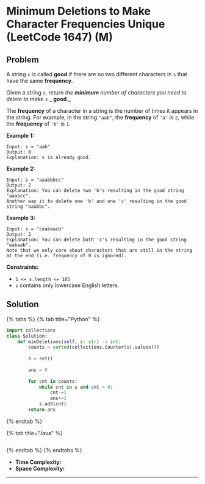 # Minimum Deletions to Make Character Frequencies Unique (LeetCode 1647) (M)

## Problem



A string `s` is called **good** if there are no two different characters in `s` that have the same **frequency**.

Given a string `s`, return _the **minimum** number of characters you need to delete to make_ `s` _ **good**._

The **frequency** of a character in a string is the number of times it appears in the string. For example, in the string `"aab"`, the **frequency** of `'a'` is `2`, while the **frequency** of `'b'` is `1`.

&#x20;

**Example 1:**

```
Input: s = "aab"
Output: 0
Explanation: s is already good.
```

**Example 2:**

```
Input: s = "aaabbbcc"
Output: 2
Explanation: You can delete two 'b's resulting in the good string "aaabcc".
Another way it to delete one 'b' and one 'c' resulting in the good string "aaabbc".
```

**Example 3:**

```
Input: s = "ceabaacb"
Output: 2
Explanation: You can delete both 'c's resulting in the good string "eabaab".
Note that we only care about characters that are still in the string at the end (i.e. frequency of 0 is ignored).
```

&#x20;

**Constraints:**

* `1 <= s.length <= 105`
* `s` contains only lowercase English letters.



## Solution&#x20;

{% tabs %}
{% tab title="Python" %}
```python
import collections
class Solution:
    def minDeletions(self, s: str) -> int:
        counts = sorted(collections.Counter(s).values())
        
        s = set()
        
        ans = 0
        
        for cnt in counts:
            while cnt in s and cnt > 0:
                cnt-=1
                ans+=1
            s.add(cnt)
        return ans
```
{% endtab %}

{% tab title="Java" %}
```java
```
{% endtab %}
{% endtabs %}

* **Time Complexity:**
* **Space Complexity:**

****
